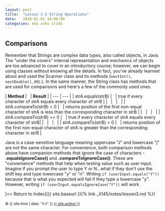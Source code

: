 ```yaml
---
layout: post
title:  "Lesson 3-2 String Operations"
date:   2018-01-01 18:00:00
categories: edu snhu it145
---
```

## Comparisons

Remember that Strings are complex data types, also called objects, in Java. The "under the covers" internal representation and mechanics of objects are too advanced to cover in an introductory course; however, we can begin using classes without knowing all the details. In fact, you've already learned about and used the Scanner class and its methods (`nextInt()`, `nextDouble()`, etc.). In the same manner, the String class has methods that are used for comparisons and here's a few of the commonly used ones:

| **Method** | &nbsp; | **Result** |
| --- | --- |
| strA.equals(strB) | &nbsp; | true if every character of strA equals every character of strB |
| &nbsp; | &nbsp; | &nbsp; |
| strA.compareTo(strB) < 0 | &nbsp; | returns position of the first non-equal character of strA is less than the corresponding character in strB |
| &nbsp; | &nbsp; | &nbsp; |
| strA.compareTo(strB) == 0 | &nbsp; | true if every character of strA equals every character of strB|
| &nbsp; | &nbsp; | &nbsp; |
| strA.compareTo(strB) > 0 | &nbsp; | returns position of the first non-equal character of strA is greater than the corresponding character in strB
 |

Java is a case-sensitive language meaning uppercase "J" and lowercase "j" are not the same character. For convenience, both comparison methods above have companion methods that ignore the case of characters - **.equalsIgnoreCase()** and **.compareToIgnoreCase()**. These are "convenience" methods that help when testing value such as user input. Imagine if you prompt the user to type Y or N...what if they don't use the shift key and type lowercase "y" or "n". Writing `if (userInput.equals("Y"))` because that is what you expected will fail if they type a lowercase "y". However, writing `if (userInput.equalsIgnoreCase("Y"))` will work.

[<< Return to Index]({{ site.baseurl }}{% link _it145/notes/lesson3.md %})<br />
<br/>
<span><small>&copy; {{ site.time | date: '%Y' }} <a href="/about" class="black">{{ site.author }}</a></small></span>